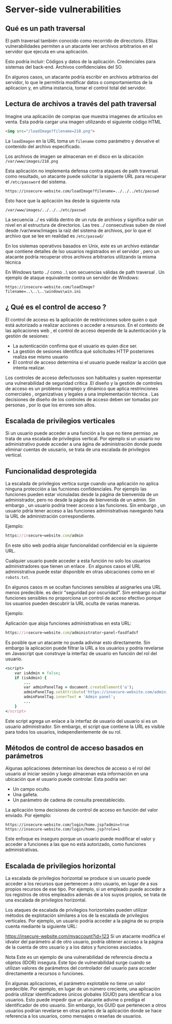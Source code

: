 # Server-side vulnerabilities

## Qué es un path traversal

El path traversal también conocido como recorrido de direcctorio. EStas vulnerabilidades permiten a un atacante leer archivos arbitrarios en el servidor que ejecuta en una aplicación.

Esto podría incluir:
Códigos y datos de la aplicación.
Credenciales para sistemas del back-end.
Archivos confidenciales del SO.

En algunos casos, un atacante podría escribir en archivos arbitrarios del servidor, lo que le permitiría modificar datos o comportamientos de la aplicacion y, en ultima instancia, tomar el control total del servidor.

## Lectura de archivos a través del path traversal

Imagine una aplicación de compras que muestra imagenes de artículos en venta. Esta podría cargar una imagen utilizando el siguiente código HTML

```html
<img src="/loadImage?filename=218.png">
```

La `loadImagen` en la URL toma un `filename` como parámetro y devuelve el contenido del archivo especificado.

Los archivos de imagen se almacenan en el disco en la ubicación `/var/www/images/218.png`

Esta aplicación no implementa defensa contra ataques de path traversal. 
como resultado, un atacante puede solicitar la siguiente URL para recuperar el `/etc/password` del sistema.

`https://insecure-website.com/loadImage?filename=../../../etc/passwd`


Esto hace que la aplicación lea desde la siguiente ruta

`/var/www/images/../../../etc/passwd`

La secuencia ../ es válida dentro de un ruta de archivos y significa subir un nivel en al estructura de directorios. Las tres ../ consecutivas suben de nivel desde /var/www/images la raíz del sistema de archivos, por lo que el archivo que se lee en realidad es `/etc/passwd/`

En los sistemas operativos basados en Unix, este es un archivo estándar que contiene detalles de lso usuarios registrados en el servidor , pero un atacante podría recuperar otros archivos arbitrarios utilizando la misma técnica

En Windows tanto ../ como ..\ son secuencias válidas de path traversal . Un ejemplo de ataque equivalente contra un servidor de Windows:

`https://insecure-website.com/loadImage?filename=..\..\..\windows\win.ini`

## ¿ Qué es el control de acceso ?

El control de acceso es la aplicación de restrinciones sobre quién o qué está autorizado a realizar acciones o acceder a resursos. En el contexto de las aplicaciones web , el control de acceso depende de la autenticación y la gestión de sesiones:

- La autenticación confirma que el usuario es quien dice ser.
- La gestión de sesiones identifica qué solicitudes HTTP posteriores realiza ese mismo usuario
- El control de acceso determina si el usuario puede realizar la acción que intenta realizar.

Los controles de acceso defectuosos son habituales y suelen representar una vulnerabilidad de seguridad critica .El diseño y la gestión de controles de acceso es un problema complejo y dinámico que aplica restrinciones comerciales , organizativas y legales a una implementación técnica . Las decisiones de diseño de los controles de acceso deben ser tomadas por personas , por lo que los errores son altos.

## Escalada de privilegios verticales

Si un usuario puede acceder a una función a la que no tiene permiso ,se trata de una escalada de privilegios vertical. Por ejemplo si un usuario no administrativo puede acceder a una ágina de administración donde puede eliminar cuentas de ususario, se trata de una escalada de privilegios vertical.

## Funcionalidad desprotegida

La escalada de privilegios vertica surge cuando una aplicación no aplica ninguna protección a las fucniones confidenciales. Por ejemplo las funciones pueden estar vicnuladas desde la página de bienvenida de un administrador, pero no desde la página de bienvenida de un admin. Sin embargo , un usuario podría tneer acceso a las funciones.
Sin embargo , un usuario pdría tener acceso a las funciones administrativas navegando  hata la URL de administración correspondiente.

Ejemplo:

```ruby
https://insecure-website.com/admin
```
En este sitio web podría alojar funcionalidad confidencial en la siguiente URL.

Cualquier usuario puede acceder a esta función no solo los usuarios administradores que tienen un enlace . En algunos casos el URL administrativa puede estar disponible en otras ubicaciones como en el `robots.txt`.

En algunos casos m se ocultan funciones sensibles al asignarles una URL menos predecible. es decir "seguridad por oscuridad". Sim embargo ocultar funciones sensibles no proporciona un control de acceso efectivo porque los usuarios pueden descubrir la URL oculta de varias maneras.

Ejemplo:

Aplicación que aloja funciones administrativas en esta URL:


```ruby
https://insecure-website.com/administrator-panel-fasdfadsf
```

Es posible que un atacante no pueda adivinar esto directamente. Sin embargo la aplicacion puede filtrar la URL a los usuarios y podría revelarse en Javascript que construye la interfaz de usuario en función del rol del usuario.

```ruby
<script>
	var isAdmin = false;
	if (isAdmin) {
		...
		var adminPanelTag = document.createElement('a');
		adminPanelTag.setAttribute('https://insecure-website.com/administrator-panel-fasdfadsf');
		adminPanelTag.innerText = 'Admin panel';
		...
	}
</script>
```
Este script agrega un enlace a la interfaz de usuario del usuario si es un usuario administrador. 
Sin embargo, el script que contiene la URL es visible para todos los usuarios, independientemente de su rol.

## Métodos de control de acceso basados ​​en parámetros

Algunas aplicaciones determinan los derechos de acceso o el rol del usuario al iniciar sesión y luego almacenan esta información en una ubicación que el usuario puede controlar. 
Esta podría ser:

- Un campo oculto.
- Una galleta.
- Un parámetro de cadena de consulta preestablecido.

La aplicación toma decisiones de control de acceso en función del valor enviado. Por ejemplo:

`https://insecure-website.com/login/home.jsp?admin=true`
`https://insecure-website.com/login/home.jsp?role=1`

Este enfoque es inseguro porque un usuario puede modificar el valor y acceder a funciones a las que no está autorizado, como funciones administrativas.

## Escalada de privilegios horizontal
La escalada de privilegios horizontal se produce si un usuario puede acceder a los recursos que pertenecen a otro usuario, en lugar de a sus propios recursos de ese tipo. Por ejemplo, si un empleado puede acceder a los registros de otros empleados además de a los suyos propios, se trata de una escalada de privilegios horizontal.

Los ataques de escalada de privilegios horizontales pueden utilizar métodos de explotación similares a los de la escalada de privilegios verticales. Por ejemplo, un usuario podría acceder a la página de su propia cuenta mediante la siguiente URL:

https://insecure-website.com/myaccount?id=123
Si un atacante modifica el idvalor del parámetro al de otro usuario, podría obtener acceso a la página de la cuenta de otro usuario y a los datos y funciones asociados.

Nota
Este es un ejemplo de una vulnerabilidad de referencia directa a objetos (IDOR) insegura. Este tipo de vulnerabilidad surge cuando se utilizan valores de parámetros del controlador del usuario para acceder directamente a recursos o funciones.

En algunas aplicaciones, el parámetro explotable no tiene un valor predecible. Por ejemplo, en lugar de un número creciente, una aplicación podría utilizar identificadores únicos globales (GUID) para identificar a los usuarios. Esto puede impedir que un atacante adivine o prediga el identificador de otro usuario. Sin embargo, los GUID que pertenecen a otros usuarios podrían revelarse en otras partes de la aplicación donde se hace referencia a los usuarios, como mensajes o reseñas de usuarios.



